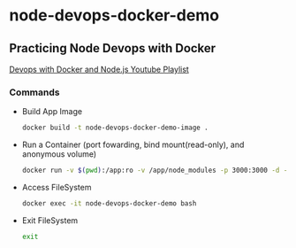 # node-devops-docker-demo

## Practicing Node Devops with Docker

[Devops with Docker and Node.js Youtube Playlist](https://www.youtube.com/playlist?list=PL8VzFQ8k4U1JEu7BLraz8MdKJILJir7oY)

### Commands

- Build App Image

  ```sh
  docker build -t node-devops-docker-demo-image .
  ```

- Run a Container (port fowarding, bind mount(read-only), and anonymous volume)

  ```sh
  docker run -v $(pwd):/app:ro -v /app/node_modules -p 3000:3000 -d --name node-devops-docker-demo node-devops-docker-demo-image
  ```

- Access FileSystem

  ```sh
  docker exec -it node-devops-docker-demo bash
  ```

- Exit FileSystem

  ```sh
  exit
  ```

